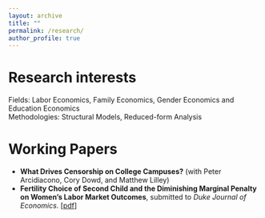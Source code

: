 ```yaml
---
layout: archive
title: ""
permalink: /research/
author_profile: true
---
```

# Research interests
Fields: Labor Economics, Family Economics, Gender Economics and Education Economics <br />
Methodologies: Structural Models, Reduced-form Analysis

# Working Papers
* **What Drives Censorship on College Campuses?** (with Peter Arcidiacono, Cory Dowd, and Matthew Lilley) <br />
* **Fertility Choice of Second Child and the Diminishing Marginal Penalty on Women’s Labor Market Outcomes**, submitted to _Duke Journal of Economics_. [<a href="files/Fertility Choice of Second Child and the Diminishing Marginal Penalty on Women's Labor Market Outcomes.pdf
">pdf</a>]
